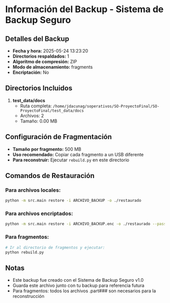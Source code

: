 # Información del Backup - Sistema de Backup Seguro

## Detalles del Backup
- **Fecha y hora:** 2025-05-24 13:23:20
- **Directorios respaldados:** 1
- **Algoritmo de compresión:** ZIP
- **Modo de almacenamiento:** fragments
- **Encriptación:** No

## Directorios Incluidos
1. **test_data/docs**
   - Ruta completa: `/home/jdacunag/soperativos/SO-ProyectoFinal/SO-ProyectoFinal/test_data/docs`
   - Archivos: 2
   - Tamaño: 0.00 MB

## Configuración de Fragmentación
- **Tamaño por fragmento:** 500 MB
- **Uso recomendado:** Copiar cada fragmento a un USB diferente
- **Para reconstruir:** Ejecutar `rebuild.py` en este directorio

## Comandos de Restauración

### Para archivos locales:
```bash
python -m src.main restore -i ARCHIVO_BACKUP -o ./restaurado
```

### Para archivos encriptados:
```bash
python -m src.main restore -i ARCHIVO_BACKUP.enc -o ./restaurado --password TU_PASSWORD
```

### Para fragmentos:
```bash
# Ir al directorio de fragmentos y ejecutar:
python rebuild.py
```

## Notas
- Este backup fue creado con el Sistema de Backup Seguro v1.0
- Guarda este archivo junto con tu backup para referencia futura
- Para fragmentos: todos los archivos .part### son necesarios para la reconstrucción
